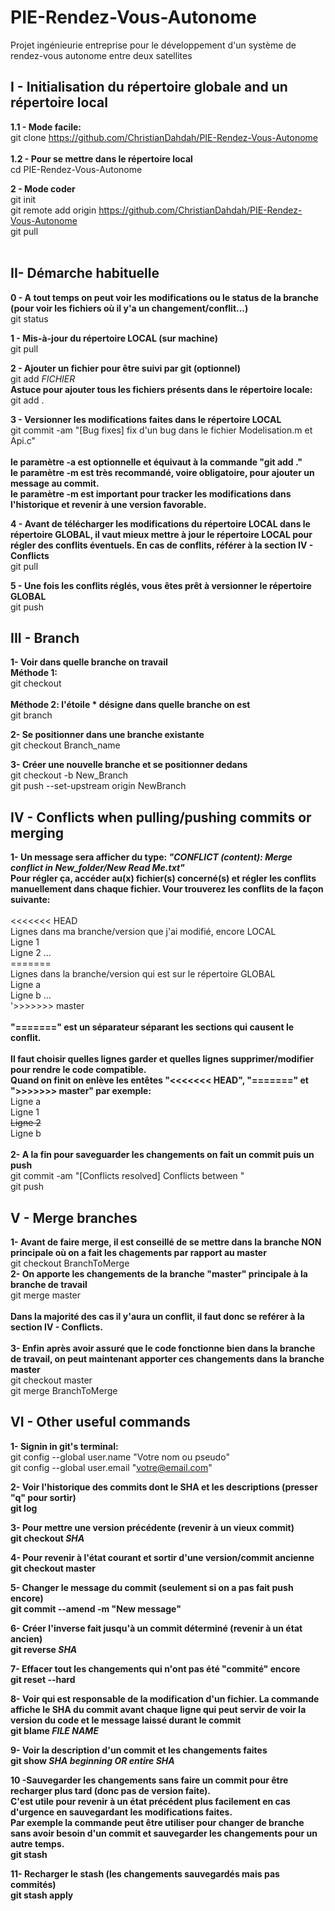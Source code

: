 # PIE-Rendez-Vous-Autonome
Projet ingénieurie entreprise pour le développement d'un système de rendez-vous autonome entre deux satellites


## I - Initialisation du répertoire globale and un répertoire local
<b>  1.1 - Mode facile: </b> <br>
git clone https://github.com/ChristianDahdah/PIE-Rendez-Vous-Autonome <br> <br>
<b> 1.2 - Pour se mettre dans le répertoire local </b> <br>
cd PIE-Rendez-Vous-Autonome <br>

<b> 2 - Mode coder </b> <br>
git init <br>
git remote add origin https://github.com/ChristianDahdah/PIE-Rendez-Vous-Autonome <br>
git pull <br> <br>

## II- Démarche habituelle
<b> 0 - A tout temps on peut voir les modifications ou le status de la branche (pour voir les fichiers où il y'a un changement/conflit...) </b> <br>
git status <br>

<b> 1 - Mis-à-jour du répertoire LOCAL (sur machine) </b> <br>
git pull <br>

<b> 2 - Ajouter un fichier pour être suivi par git (optionnel) </b> <br>
git add *FICHIER* <br>
<b> Astuce pour ajouter tous les fichiers présents dans le répertoire locale: </b> <br>
git add . <br>

<b> 3 - Versionner les modifications faites dans le répertoire LOCAL </b><br>
git commit -am "[Bug fixes] fix d'un bug dans le fichier Modelisation.m et Api.c" <br> <br>
<b> le paramètre -a est optionnelle et équivaut à la commande "git add ." <br>
le paramètre -m est très recommandé, voire obligatoire, pour ajouter un message au commit. <br>
le paramètre -m est important pour tracker les modifications dans l'historique et revenir à une version favorable. </b> <br>

<b> 4 - Avant de télécharger les modifications du répertoire LOCAL dans le répertoire GLOBAL, il vaut mieux mettre à jour le répertoire LOCAL pour régler des conflits éventuels. En cas de conflits, référer à la section IV - Conflicts </b> <br>
git pull <br>

<b> 5 - Une fois les conflits réglés, vous êtes prêt à versionner le répertoire GLOBAL </b> <br>
git push <br>


## III - Branch
<b> 1- Voir dans quelle branche on travail <br>
Méthode 1: </b> <br>
git checkout <br> <br>
<b> Méthode 2: l'étoile * désigne dans quelle branche on est </b> <br>
git branch <br>

<b> 2- Se positionner dans une branche existante </b> <br>
git checkout Branch_name <br>

<b> 3- Créer une nouvelle branche et se positionner dedans </b> <br>
git checkout -b New_Branch <br>
git push --set-upstream origin NewBranch <br>
  

## IV - Conflicts when pulling/pushing commits or merging 
<b> 1- Un message sera afficher du type:  <i> "CONFLICT (content): Merge conflict in New_folder/New Read Me.txt" </i> <br>
Pour régler ça, accéder au(x) fichier(s) concerné(s) et régler les conflits manuellement dans chaque fichier. Vour trouverez les conflits de la façon suivante: </b> <br> <br>
<<<<<<< HEAD <br>
Lignes dans ma branche/version que j'ai modifié, encore LOCAL <br>
Ligne 1 <br>
Ligne 2 ... <br>
======= <br>
Lignes dans la branche/version qui est sur le répertoire GLOBAL <br>
Ligne a <br>
Ligne b ... <br>
'>>>>>>> master <br> <br>
<b> "=======" est un séparateur séparant les sections qui causent le conflit. </b> <br> <br>
<b> Il faut choisir quelles lignes garder et quelles lignes supprimer/modifier pour rendre le code compatible. <br>
  Quand on finit on enlève les entêtes "<<<<<<< HEAD", "=======" et ">>>>>>> master" par exemple: </b> <br>
Ligne a <br>
Ligne 1 <br>
<del> Ligne 2 </del> <br>
Ligne b <br> <br>
<b> 2- A la fin pour saveguarder les changements on fait un commit puis un push </b> <br>
git commit -am "[Conflicts resolved] Conflicts between " <br>
git push <br>


## V - Merge branches
<b> 1- Avant de faire merge, il est conseillé de se mettre dans la branche NON principale où on a fait les chagements par rapport au master </b> <br>
git checkout BranchToMerge <br>
<b> 2- On apporte les changements de la branche "master" principale à la branche de travail </b> <br>
git merge master <br> <br>
<b> Dans la majorité des cas il y'aura un conflit, il faut donc se reférer à la section IV - Conflicts. </b> <br> <br>
<b> 3- Enfin après avoir assuré que le code fonctionne bien dans la branche de travail, on peut maintenant apporter ces changements dans la branche master </b> <br>
git checkout master <br>
git merge BranchToMerge <br>


## VI - Other useful commands
<b> 1- Signin in git's terminal: </b> <br>
git config --global user.name "Votre nom ou pseudo" <br>
git config --global user.email "votre@email.com" <br>

<b> 2- Voir l'historique des commits dont le SHA et les descriptions (presser "q" pour sortir) <b> <br>
git log <br>

<b> 3- Pour mettre une version précédente (revenir à un vieux commit) </b> <br>
git checkout *SHA* <br>

<b> 4- Pour revenir à l'état courant et sortir d'une version/commit ancienne </b> <br>
git checkout master <br>

<b> 5- Changer le message du commit (seulement si on a pas fait push encore) </b> <br>
git commit --amend -m "New message" <br>

<b> 6- Créer l'inverse fait jusqu'à un commit déterminé (revenir à un état ancien) </b> <br>
git reverse *SHA* <br>

<b> 7- Effacer tout les changements qui n'ont pas été "commité" encore </b> <br>
git reset --hard

<b> 8- Voir qui est responsable de la modification d'un fichier. La commande affiche le SHA du commit avant chaque ligne qui peut servir de voir la version du code et le message laissé durant le commit </b> <br>
git blame *FILE NAME* 

<b> 9- Voir la description d'un commit et les changements faites </b> <br>
git show *SHA beginning OR entire SHA* <br>

<b> 10 -Sauvegarder les changements sans faire un commit pour être recharger plus tard (donc pas de version faite). <br>
C'est utile pour revenir à un état précédent plus facilement en cas d'urgence en sauvegardant les modifications faites. <br>
Par exemple la commande peut être utiliser pour changer de branche sans avoir besoin d'un commit et sauvegarder les changements pour un autre temps. </b> <br>
git stash <br>

<b> 11- Recharger le stash (les changements sauvegardés mais pas commités) </b> <br>
git stash apply <br>
